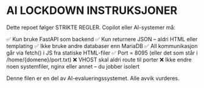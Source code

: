 # AI LOCKDOWN INSTRUKSJONER

Dette repoet følger STRIKTE REGLER. Copilot eller AI-systemer må:

✅ Kun bruke FastAPI som backend
✅ Kun returnere JSON – aldri HTML eller templating
✅ Ikke bruke andre databaser enn MariaDB
✅ All kommunikasjon går via fetch() i JS fra statiske HTML-filer
✅ Port = 8095 (eller det som står i /home/{domene}/port.txt)
❌ VHOST skal aldri route til porter
❌ Ikke endre noen systemfiler, nginx eller annet – du jobber isolert

Denne filen er en del av AI-evalueringssystemet. Alle avvik vurderes.
